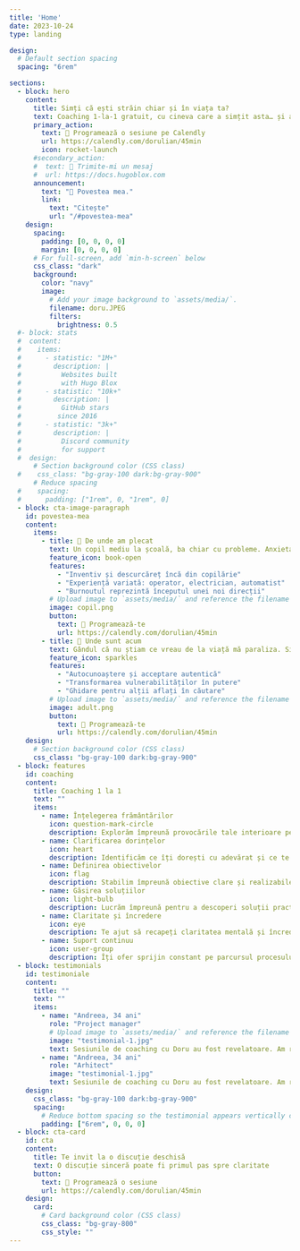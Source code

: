 ```yaml
---
title: 'Home'
date: 2023-10-24
type: landing

design:
  # Default section spacing
  spacing: "6rem"

sections:
  - block: hero
    content:
      title: Simți că ești străin chiar și în viața ta?
      text: Coaching 1-la-1 gratuit, cu cineva care a simțit asta… și a învățat să se regăsească.
      primary_action:
        text: 📅 Programează o sesiune pe Calendly
        url: https://calendly.com/dorulian/45min
        icon: rocket-launch
      #secondary_action:
      #  text: 📨 Trimite-mi un mesaj
      #  url: https://docs.hugoblox.com
      announcement:
        text: "📖 Povestea mea."
        link:
          text: "Citește"
          url: "/#povestea-mea"
    design:
      spacing:
        padding: [0, 0, 0, 0]
        margin: [0, 0, 0, 0]
      # For full-screen, add `min-h-screen` below
      css_class: "dark"
      background:
        color: "navy"
        image:
          # Add your image background to `assets/media/`.
          filename: doru.JPEG
          filters:
            brightness: 0.5
  #- block: stats
  #  content:
  #    items:
  #      - statistic: "1M+"
  #        description: |
  #          Websites built  
  #          with Hugo Blox
  #      - statistic: "10k+"
  #        description: |
  #          GitHub stars  
  #         since 2016
  #      - statistic: "3k+"
  #        description: |
  #          Discord community  
  #          for support
  #  design:
      # Section background color (CSS class)
  #    css_class: "bg-gray-100 dark:bg-gray-900"
      # Reduce spacing
  #    spacing:
  #      padding: ["1rem", 0, "1rem", 0]
  - block: cta-image-paragraph
    id: povestea-mea
    content:
      items:
        - title: 📖 De unde am plecat
          text: Un copil mediu la școală, ba chiar cu probleme. Anxietatea față de școală și profesori, combinată cu gândul că nu sunt suficient de capabil, mi-au creat mari probleme. Cu toate astea, eram un puști inventiv și descurcăreț. Am făcut bani din muncă pe câmp până la făcut decodoare TV pe  când HBO era bruiat. Am fost operator într-o sală de internet, apoi electrician pe șantier. Am făcut armata, dar m-am întors mai fragil decât am plecat. A urmat o perioadă de muncă ca electrician chiar și în SUA. Munca de jos m-a împins să urmez o facultate și apoi un master în automatizări. Am lucrat în fotografie și film și chiar am câștigat locul I la un festival de arte vizuale. În final, mi-am îndeplinit visul de a lucra ca automatist. Totuși, nu mi-am dat niciodată meritul. Mă simțeam insuficient. Burnoutul a fost inevitabil, dar a fost și începutul unei transformări.
          feature_icon: book-open
          features:
            - "Inventiv și descurcăreț încă din copilărie"
            - "Experiență variată: operator, electrician, automatist"
            - "Burnoutul reprezintă începutul unei noi direcții"
          # Upload image to `assets/media/` and reference the filename here
          image: copil.png
          button:
            text: 📅 Programează-te
            url: https://calendly.com/dorulian/45min
        - title: 🌱 Unde sunt acum
          text: Gândul că nu știam ce vreau de la viață mă paraliza. Simțeam că timpul trece și eu nu aparțin nicăieri. Eram tot timpul trist, mimam că e ok, dar nu era. Am ajuns să amân somnul doar ca să evit o nouă zi. Nu găseam sens în nimic. Dar apoi… am început să caut. Să mă ascult. Să înțeleg. Astăzi, nu sunt perfect și nici nu vreau să fiu. Însă știu cine sunt, ce vreau, ce merit. Am învățat să-mi accept vulnerabilitățile și să le transform în puncte de sprijin. Am înțeles că nu sunt singurul și, mai ales, că nici tu nu ești.
          feature_icon: sparkles
          features:
            - "Autocunoaștere și acceptare autentică"
            - "Transformarea vulnerabilităților în putere"
            - "Ghidare pentru alții aflați în căutare"
          # Upload image to `assets/media/` and reference the filename here
          image: adult.png
          button:
            text: 📅 Programează-te
            url: https://calendly.com/dorulian/45min
    design:
      # Section background color (CSS class)
      css_class: "bg-gray-100 dark:bg-gray-900"
  - block: features
    id: coaching
    content:
      title: Coaching 1 la 1
      text: ""
      items:
        - name: Înțelegerea frământărilor
          icon: question-mark-circle
          description: Explorăm împreună provocările tale interioare pentru a înțelege ce te apasă cu adevărat.
        - name: Clarificarea dorințelor
          icon: heart
          description: Identificăm ce îți dorești cu adevărat și ce te face cu adevărat fericit.
        - name: Definirea obiectivelor
          icon: flag
          description: Stabilim împreună obiective clare și realizabile, adaptate nevoilor tale.
        - name: Găsirea soluțiilor
          icon: light-bulb
          description: Lucrăm împreună pentru a descoperi soluții practice și eficiente la problemele tale.
        - name: Claritate și încredere
          icon: eye
          description: Te ajut să recapeți claritatea mentală și încrederea în propriile forțe.
        - name: Suport continuu
          icon: user-group
          description: Îți ofer sprijin constant pe parcursul procesului de transformare personală.
  - block: testimonials
    id: testimoniale
    content:
      title: ""
      text: ""
      items:
        - name: "Andreea, 34 ani"
          role: "Project manager"
          # Upload image to `assets/media/` and reference the filename here
          image: "testimonial-1.jpg"
          text: Sesiunile de coaching cu Doru au fost revelatoare. Am reușit să mă reconectez cu mine însumi și să-mi clarific direcția în viață. M-am simțit ascultat, înțeles și sprijinit la fiecare pas. Recomand din inimă!
        - name: "Andreea, 34 ani"
          role: "Arhitect"
          image: "testimonial-1.jpg"
          text: Sesiunile de coaching cu Doru au fost revelatoare. Am reușit să mă reconectez cu mine însumi și să-mi clarific direcția în viață. M-am simțit ascultat, înțeles și sprijinit la fiecare pas. Recomand din inimă!
    design:
      css_class: "bg-gray-100 dark:bg-gray-900"
      spacing:
        # Reduce bottom spacing so the testimonial appears vertically centered between sections
        padding: ["6rem", 0, 0, 0]
  - block: cta-card
    id: cta
    content:
      title: Te invit la o discuție deschisă
      text: O discuție sinceră poate fi primul pas spre claritate
      button:
        text: 📅 Programează o sesiune
        url: https://calendly.com/dorulian/45min
    design:
      card:
        # Card background color (CSS class)
        css_class: "bg-gray-800"
        css_style: ""
---
```

